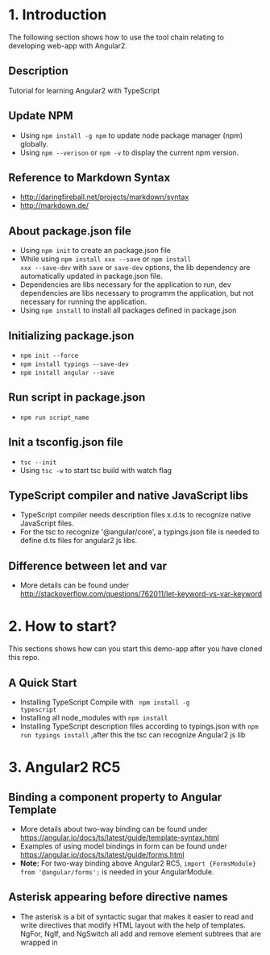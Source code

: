 # 1. Introduction
The following section shows how to use the tool chain relating to developing web-app with Angular2.
## Description
Tutorial for learning Angular2 with TypeScript

## Update NPM
* Using <code>npm install -g npm</code> to update node package manager (npm) globally.
* Using <code>npm --verison</code> or <code>npm -v</code> to display the current npm version.


## Reference to Markdown Syntax
* http://daringfireball.net/projects/markdown/syntax
* http://markdown.de/

## About package.json file 
* Using <code>npm init</code> to create an package.json file 
* While using <code>npm install xxx --save</code> or <code>npm install xxx --save-dev</code> with <code>save</code> or <code>save-dev</code> options, the lib dependency are automatically updated in package.json file.
* Dependencies are libs necessary for the application to run, dev dependencies are libs necessary to programm the application, but not necessary for running the application.
* Using <code>npm install</code> to install all packages defined in package.json 

## Initializing package.json
* <code>npm init --force</code>
* <code>npm install typings --save-dev</code>
* <code>npm install angular --save</code>

## Run script in package.json
* <code>npm run script_name</code>

## Init a tsconfig.json file
* <code>tsc --init</code>
* Using <code>tsc -w</code> to start tsc build with watch flag


## TypeScript compiler and native JavaScript libs
* TypeScript compiler needs description files x.d.ts to recognize native JavaScript files.
* For the tsc to recognize '@angular/core', a typings.json file is needed to define d.ts files for angular2 js libs.

## Difference between let and var
* More details can be found under http://stackoverflow.com/questions/762011/let-keyword-vs-var-keyword

# 2. How to start?
This sections shows how can you start this demo-app after you have cloned this repo.

## A Quick Start
* Installing TypeScript Compile with <code> npm install -g typescript</code>
* Installing all node_modules with <code>npm install</code>
* Installing TypeScript description files according to typings.json with <code>npm run typings install</code> ,after this the tsc can recognize Angular2 js lib

# 3. Angular2 RC5

## Binding a component property to Angular Template

* More details about two-way binding can be found under https://angular.io/docs/ts/latest/guide/template-syntax.html
* Examples of using model bindings in form can be found under https://angular.io/docs/ts/latest/guide/forms.html
* **Note:** For two-way binding above Angular2 RC5, <code>import {FormsModule} from '@angular/forms';</code> is needed in your AngularModule.

## Asterisk appearing before directive names

* The asterisk is a bit of syntactic sugar that makes it easier to read and write directives that modify HTML layout with the help of templates. NgFor, NgIf, and NgSwitch all add and remove element subtrees that are wrapped in <template> tags.
* More about this can be found unter https://angular.io/docs/ts/latest/guide/template-syntax.html

## Directives

One of the defining features of a single page application is its manipulation of the DOM tree. Instead of serving a whole new page every time a user navigates, whole sections of the DOM appear and disappear according to the application state.

There are three kinds of Angular directives:
1. Components or Component Directives
2. Attribute directives 
3. Structural directives

### Components or Component Directives

The Component is really a directive with a template. 
It's the most common of the three directives ****
and we write lots of them as we build our application.

### Attribute Directive

An attribute directive only changes the behavior or appearance of an element. An attribute element modifies an existing element.

For example: <pre><code>&lt;div [ngStyle]="{'background-color': element.color}"&gt;&lt;/div&gt;</code></pre>

### Structural Directive

A structural directive shows or hides an element. A structural directive changes the Document Object Model (DOM) by adding or removing an element entirely.

For example: <pre><code>&lt;div *ngIf="isAvailabe"&gt;{{element.title}} is available!&lt;/div&gt;</code></pre>

### Reactive extensions library (rxjs / RxJS)
A reactive Extension allows us to get data from a security source.
* Added in package.json
* Imported in systemjs.config.js
* More infos about RxJS can be found under https://angular.io/docs/ts/latest/guide/server-communication.html
* **Note**: Using either the .toPromise() or .map() methods from RxJS to asynchronously parse the result of the HTTP request.


For example:<pre><code>var data;
{"price": 20,"meta": "from-the-server","data": [] }
var source = getDataFromUrlOrOtherAsyncSource();
source
.filter(item => item.price > 50.60) // filter the item
    .map(item => item.data) // map item to item.data
    .subscribe( items => this.data = items // save the item.data list to data 
    );</code></pre>


### Cold Observable

After the http.get is called, the request is not sent out instantaneously. This means, http.get does not send the request automatically. The observable is cold which means the request won't go out until the observable is subscribed by another component.
    
### Testing HTTP Request
* http://httpbin.org/ provides some free API, which allows you to test HTTP Request and Response.

### Working with ngIf or ngSwitch
Both the ngSwitch and ngIf directives add elements to the DOM subtree only if there conditions are met. If the coditions are false, the element is not rendered in HTML at all.

# 4. Angular2 Lifecycle

  1. OnChanges:           Event hook called when a data-bound input property value changes
  2. OnInit:              Event hook called when the data-bound property are initialized
  3. DoCheck:             Event hook for manual checks
  4. AfterContentInit:    Event hook after content is initialized
  5. AfterContentChecked: Event hook after content is checked
  6. AfterViewInit:       Event hook after view is initialized
  7. AfterViewChecked:    Event hook after view is checked
  8. OnDestroy:           Event hook after component is disposed.

In the lifecycle of a component, the OnChanges is called first time to get the initial value of all the properties of the component class. Once the properties are set to their initial values, Oninit is called. DoCheck is than called, allowing doing a manually check of any further things...

